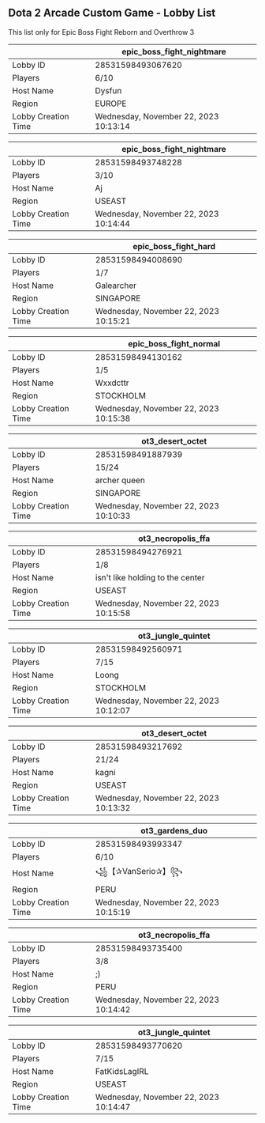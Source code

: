 ## Dota 2 Arcade Custom Game - Lobby List

This list only for Epic Boss Fight Reborn and Overthrow 3

|  | epic_boss_fight_nightmare |
| ------ | ------ |
| Lobby ID | 28531598493067620 |
| Players | 6/10 |
| Host Name | Dysfun |
| Region | EUROPE |
| Lobby Creation Time | Wednesday, November 22, 2023 10:13:14 |


|  | epic_boss_fight_nightmare |
| ------ | ------ |
| Lobby ID | 28531598493748228 |
| Players | 3/10 |
| Host Name | Aj |
| Region | USEAST |
| Lobby Creation Time | Wednesday, November 22, 2023 10:14:44 |


|  | epic_boss_fight_hard |
| ------ | ------ |
| Lobby ID | 28531598494008690 |
| Players | 1/7 |
| Host Name | Galearcher |
| Region | SINGAPORE |
| Lobby Creation Time | Wednesday, November 22, 2023 10:15:21 |


|  | epic_boss_fight_normal |
| ------ | ------ |
| Lobby ID | 28531598494130162 |
| Players | 1/5 |
| Host Name | Wxxdcttr |
| Region | STOCKHOLM |
| Lobby Creation Time | Wednesday, November 22, 2023 10:15:38 |


|  | ot3_desert_octet |
| ------ | ------ |
| Lobby ID | 28531598491887939 |
| Players | 15/24 |
| Host Name | archer queen |
| Region | SINGAPORE |
| Lobby Creation Time | Wednesday, November 22, 2023 10:10:33 |


|  | ot3_necropolis_ffa |
| ------ | ------ |
| Lobby ID | 28531598494276921 |
| Players | 1/8 |
| Host Name | isn't like holding to the center |
| Region | USEAST |
| Lobby Creation Time | Wednesday, November 22, 2023 10:15:58 |


|  | ot3_jungle_quintet |
| ------ | ------ |
| Lobby ID | 28531598492560971 |
| Players | 7/15 |
| Host Name | Loong |
| Region | STOCKHOLM |
| Lobby Creation Time | Wednesday, November 22, 2023 10:12:07 |


|  | ot3_desert_octet |
| ------ | ------ |
| Lobby ID | 28531598493217692 |
| Players | 21/24 |
| Host Name | kagni |
| Region | USEAST |
| Lobby Creation Time | Wednesday, November 22, 2023 10:13:32 |


|  | ot3_gardens_duo |
| ------ | ------ |
| Lobby ID | 28531598493993347 |
| Players | 6/10 |
| Host Name | ꧁【✰VanSerio✰】꧂ |
| Region | PERU |
| Lobby Creation Time | Wednesday, November 22, 2023 10:15:19 |


|  | ot3_necropolis_ffa |
| ------ | ------ |
| Lobby ID | 28531598493735400 |
| Players | 3/8 |
| Host Name | ;) |
| Region | PERU |
| Lobby Creation Time | Wednesday, November 22, 2023 10:14:42 |


|  | ot3_jungle_quintet |
| ------ | ------ |
| Lobby ID | 28531598493770620 |
| Players | 7/15 |
| Host Name | FatKidsLagIRL |
| Region | USEAST |
| Lobby Creation Time | Wednesday, November 22, 2023 10:14:47 |


